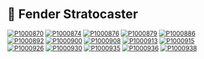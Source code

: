 # 🎸 Fender Stratocaster

[![P1000870](/photos/hd/P1000870.jpg)](/photos/P1000870.md)
[![P1000874](/photos/hd/P1000874.jpg)](/photos/P1000874.md)
[![P1000876](/photos/hd/P1000876.jpg)](/photos/P1000876.md)
[![P1000879](/photos/hd/P1000879.jpg)](/photos/P1000879.md)
[![P1000886](/photos/hd/P1000886.jpg)](/photos/P1000886.md)
[![P1000892](/photos/hd/P1000892.jpg)](/photos/P1000892.md)
[![P1000900](/photos/hd/P1000900.jpg)](/photos/P1000900.md)
[![P1000908](/photos/hd/P1000908.jpg)](/photos/P1000908.md)
[![P1000913](/photos/hd/P1000913.jpg)](/photos/P1000913.md)
[![P1000915](/photos/hd/P1000915.jpg)](/photos/P1000915.md)
[![P1000926](/photos/hd/P1000926.jpg)](/photos/P1000926.md)
[![P1000930](/photos/hd/P1000930.jpg)](/photos/P1000930.md)
[![P1000935](/photos/hd/P1000935.jpg)](/photos/P1000935.md)
[![P1000936](/photos/hd/P1000936.jpg)](/photos/P1000936.md)
[![P1000938](/photos/hd/P1000938.jpg)](/photos/P1000938.md)
